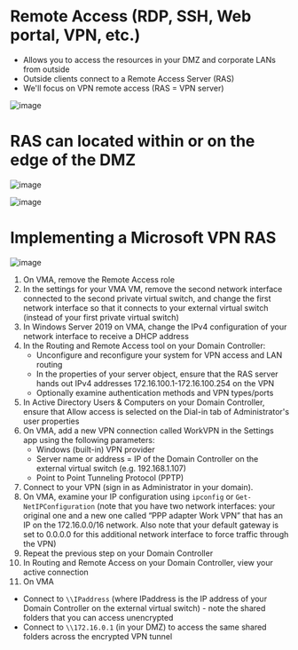 # Remote Access (RDP, SSH, Web portal, VPN, etc.)
- Allows you to access the resources in your DMZ and corporate LANs from outside
- Outside clients connect to a Remote Access Server (RAS)
- We'll focus on VPN remote access (RAS = VPN server)

![image](https://user-images.githubusercontent.com/40586970/170840812-683b73d0-ac33-4e2f-a6cd-da6f97fa3a3d.png)

# RAS can located within or on the edge of the DMZ 
![image](https://user-images.githubusercontent.com/40586970/170840892-1a7f077e-298d-476e-803a-437f3977e82c.png)

![image](https://user-images.githubusercontent.com/40586970/170840896-06ef1392-9e66-4208-8136-6359c83bbd40.png)

# Implementing a Microsoft VPN RAS
![image](https://user-images.githubusercontent.com/40586970/170840936-8a88c12b-df67-4ee5-b232-815b08d95aaa.png)

1. On VMA, remove the Remote Access role
2. In the settings for your VMA VM, remove the second network interface connected to the second private virtual switch, and change the first network interface so that it connects to your external virtual switch (instead of your first private virtual switch)
3. In Windows Server 2019 on VMA, change the IPv4 configuration of your network interface to receive a DHCP address
4. In the Routing and Remote Access tool on your Domain Controller:
   - Unconfigure and reconfigure your system for VPN access and LAN routing
   - In the properties of your server object, ensure that the RAS server hands out IPv4 addresses 172.16.100.1-172.16.100.254 on the VPN
   - Optionally examine authentication methods and VPN types/ports 
5. In Active Directory Users & Computers on your Domain Controller, ensure that Allow access is selected on the Dial-in tab of Administrator's user properties
6. On VMA, add a new VPN connection called WorkVPN in the Settings app using the following parameters:
   - Windows (built-in) VPN provider
   - Server name or address = IP of the Domain Controller on the external virtual switch (e.g. 192.168.1.107) 
   - Point to Point Tunneling Protocol (PPTP) 
7. Connect to your VPN (sign in as Administrator in your domain).
8. On VMA, examine your IP configuration using `ipconfig` or `Get-NetIPConfiguration` (note that you have two network interfaces: your original one and a new one called “PPP adapter Work VPN” that has an IP on the 172.16.0.0/16 network. Also note that your default gateway is set to 0.0.0.0 for this additional network interface to force traffic through the VPN)
9. Repeat the previous step on your Domain Controller
10. In Routing and Remote Access on your Domain Controller, view your active connection
11. On VMA
   - Connect to `\\IPaddress` (where IPaddress is the IP address of your Domain Controller on the external virtual switch) - note the shared folders that you can access unencrypted
   - Connect to `\\172.16.0.1` (in your DMZ) to access the same shared folders across the encrypted VPN tunnel
